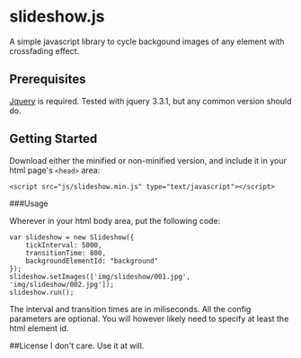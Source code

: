 # slideshow.js

A simple javascript library to cycle backgound images of any element with crossfading effect. 

## Prerequisites

[Jquery](http://jquery.com) is required. Tested with jquery 3.3.1, but any common version should do.


## Getting Started

Download either the minified or non-minified version, and include it in your html page's `<head>` area:

    <script src="js/slideshow.min.js" type="text/javascript"></script>


###Usage

Wherever in your html body area, put the following code:

    var slideshow = new Slideshow({
        tickInterval: 5000, 
        transitionTime: 800,
        backgroundElementId: "background"
    });
    slideshow.setImages(['img/slideshow/001.jpg', 'img/slideshow/002.jpg']);
    slideshow.run();

The interval and transition times are in miliseconds. All the config parameters are optional. You will however likely need to specify at least the html element id.

##License
I don't care. Use it at will. 